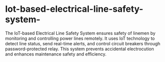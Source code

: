 # Iot-based-electrical-line-safety-system-
The IoT-based Electrical Line Safety System ensures  safety of linemen by monitoring and controlling power lines remotely. It uses IoT technology to detect line status, send real-time alerts, and control circuit breakers through password-protected relay. This system prevents accidental electrocution and enhances maintenance safety and efficiency.
